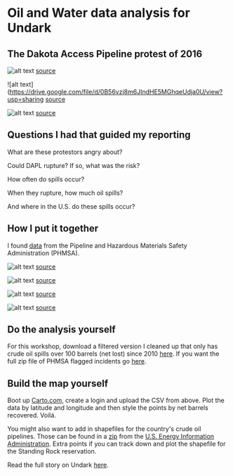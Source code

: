 # Oil and Water data analysis for Undark

## The Dakota Access Pipeline protest of 2016

![alt text](https://drive.google.com/file/d/0B56vzj8m6JIncDVPQ2R6VUh2NDQ/view?usp=sharing)
[source](https://drive.google.com/file/d/0B56vzj8m6JIncDVPQ2R6VUh2NDQ/view?usp=sharing)

![alt text](https://drive.google.com/file/d/0B56vzj8m6JIndHE5MGhqeUdja0U/view?usp=sharing
[source](https://drive.google.com/file/d/0B56vzj8m6JIndHE5MGhqeUdja0U/view?usp=sharing)

![alt text](https://drive.google.com/file/d/0B56vzj8m6JInbEp0aGtfVVVnNVk/view?usp=sharing)
[source](https://drive.google.com/file/d/0B56vzj8m6JInbEp0aGtfVVVnNVk/view?usp=sharing)

## Questions I had that guided my reporting

What are these protestors angry about?

Could DAPL rupture? If so, what was the risk?

How often do spills occur?

When they rupture, how much oil spills?

And where in the U.S. do these spills occur?

## How I put it together

I found [data](https://www.phmsa.dot.gov/pipeline/library/data-stats/flagged-data-files) from the Pipeline and Hazardous Materials Safety Administration (PHMSA).

![alt text](https://drive.google.com/file/d/0B56vzj8m6JInNGExLV9ncmFvWmc/view?usp=sharing)
[source](https://drive.google.com/file/d/0B56vzj8m6JInNGExLV9ncmFvWmc/view?usp=sharing)

![alt text](https://drive.google.com/file/d/0B56vzj8m6JInRDg3ai1MOVpOMWc/view?usp=sharing)
[source](https://drive.google.com/file/d/0B56vzj8m6JInRDg3ai1MOVpOMWc/view?usp=sharing)

![alt text](https://drive.google.com/file/d/0B56vzj8m6JInNllXVHNQTWx3bGs/view?usp=sharing)
[source](https://drive.google.com/file/d/0B56vzj8m6JInNllXVHNQTWx3bGs/view?usp=sharing)

![alt text](https://drive.google.com/file/d/0B56vzj8m6JInclJteUpvQTJFbWs/view?usp=sharing)
[source](https://drive.google.com/file/d/0B56vzj8m6JInclJteUpvQTJFbWs/view?usp=sharing)

## Do the analysis yourself

For this workshop, download a filtered version I cleaned up that only has crude oil spills over 100 barrels (net lost) since 2010 [here](https://drive.google.com/file/d/0B56vzj8m6JInRWZGM0tyQk94VTA/view?usp=sharing). If you want the full zip file of PHMSA flagged incidents go [here](https://www.phmsa.dot.gov/pipeline/library/data-stats/flagged-data-files).

## Build the map yourself

Boot up [Carto.com](http://Carto.com), create a login and upload the CSV from above. Plot the data by latitude and longitude and then style the points by net barrels recovered. Voilá.

You might also want to add in shapefiles for the country's crude oil pipelines. Those can be found in a [zip](https://www.eia.gov/maps/map_data/BorderCrossing_Liquids_EIA.zip) from the [U.S. Energy Information Administration](https://www.eia.gov/maps/layer_info-m.php). Extra points if you can track down and plot the shapefile for the Standing Rock reservation.

Read the full story on Undark [here](https://undark.org/article/oil-pipeline-safety-dakota-access-standing-rock/).


